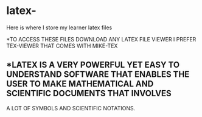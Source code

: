 # latex-
Here is where I store my learner latex files

*TO ACCESS THESE FILES DOWNLOAD ANY LATEX FILE VIEWER I PREFER TEX-VIEWER THAT COMES WITH MIKE-TEX 


## *LATEX IS A VERY POWERFUL YET EASY TO UNDERSTAND SOFTWARE THAT ENABLES THE USER TO MAKE MATHEMATICAL AND SCIENTIFIC DOCUMENTS THAT INVOLVES 
A LOT OF SYMBOLS AND SCIENTIFIC NOTATIONS.
